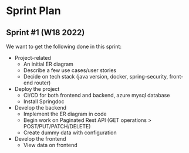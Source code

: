 # Sprint Plan

## Sprint #1 (W18 2022)
We want to get the following done in this sprint:
- Project-related
  - An initial ER diagram
  - Describe a few use cases/user stories
  - Decide on tech stack (java version, docker, spring-security, front-end router)
- Deploy the project 
  - CI/CD for both frontend and backend, azure mysql database
  - Install Springdoc
- Develop the backend
  - Implement the ER diagram in code
  - Begin work on Paginated Rest API (GET operations > POST/PUT/PATCH/DELETE)
  - Create dummy data with configuration
- Develop the frontend
  - View data on frontend
